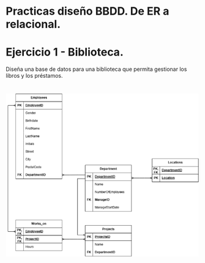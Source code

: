 # Practicas diseño BBDD. De ER a relacional.

# Ejercicio 1 - Biblioteca. 
Diseña una base de datos para una biblioteca que permita gestionar los libros y los préstamos.
#
![Solucion](./ex01/Ejercicio_01.png)